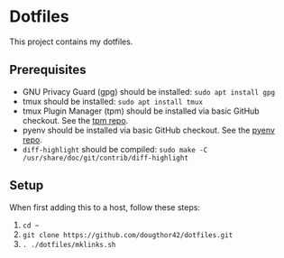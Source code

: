 # Dotfiles

This project contains my dotfiles.

## Prerequisites

+ GNU Privacy Guard (gpg) should be installed: `sudo apt install gpg`
+ tmux should be installed: `sudo apt install tmux`
+ tmux Plugin Manager (tpm) should be installed via basic GitHub checkout. See
  the [tpm repo](https://github.com/tmux-plugins/tpm).
+ pyenv should be installed via basic GitHub checkout. See the
  [pyenv repo](https://github.com/pyenv/pyenv#basic-github-checkout).
+ `diff-highlight` should be compiled:
   `sudo make -C /usr/share/doc/git/contrib/diff-highlight`


## Setup

When first adding this to a host, follow these steps:

1.  `cd ~`
2.  `git clone https://github.com/dougthor42/dotfiles.git`
3.  `. ./dotfiles/mklinks.sh`

